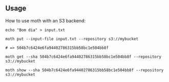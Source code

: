 ## Usage

How to use moth with an S3 backend:

```shell
echo "Bom dia" > input.txt

moth put --input-file input.txt --repository s3://mybucket

# => 504b7c6424e6fa94402786315bb58bc1e504bb8f

moth get --sha 504b7c6424e6fa94402786315bb58bc1e504bb8f --repository s3://mybucket

moth show --sha 504b7c6424e6fa94402786315bb58bc1e504bb8f --repository s3://mybucket
```
